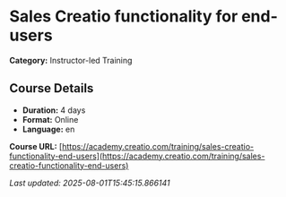 # Sales Creatio functionality for end-users

**Category:** Instructor-led Training

## Course Details

- **Duration:** 4 days
- **Format:** Online
- **Language:** en

**Course URL:** [https://academy.creatio.com/training/sales-creatio-functionality-end-users](https://academy.creatio.com/training/sales-creatio-functionality-end-users)

*Last updated: 2025-08-01T15:45:15.866141*
